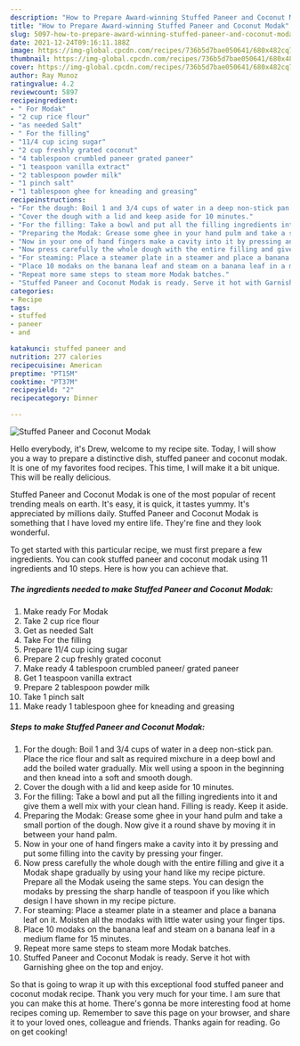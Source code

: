 ```yaml
---
description: "How to Prepare Award-winning Stuffed Paneer and Coconut Modak"
title: "How to Prepare Award-winning Stuffed Paneer and Coconut Modak"
slug: 5097-how-to-prepare-award-winning-stuffed-paneer-and-coconut-modak
date: 2021-12-24T09:16:11.188Z
image: https://img-global.cpcdn.com/recipes/736b5d7bae050641/680x482cq70/stuffed-paneer-and-coconut-modak-recipe-main-photo.jpg
thumbnail: https://img-global.cpcdn.com/recipes/736b5d7bae050641/680x482cq70/stuffed-paneer-and-coconut-modak-recipe-main-photo.jpg
cover: https://img-global.cpcdn.com/recipes/736b5d7bae050641/680x482cq70/stuffed-paneer-and-coconut-modak-recipe-main-photo.jpg
author: Ray Munoz
ratingvalue: 4.2
reviewcount: 5897
recipeingredient:
- " For Modak"
- "2 cup rice flour"
- "as needed Salt"
- " For the filling"
- "11/4 cup icing sugar"
- "2 cup freshly grated coconut"
- "4 tablespoon crumbled paneer grated paneer"
- "1 teaspoon vanilla extract"
- "2 tablespoon powder milk"
- "1 pinch salt"
- "1 tablespoon ghee for kneading and greasing"
recipeinstructions:
- "For the dough: Boil 1 and 3/4 cups of water in a deep non-stick pan. Place the rice flour and salt as required mixchure in a deep bowl and add the boiled water gradually. Mix well using a spoon in the beginning and then knead into a soft and smooth dough."
- "Cover the dough with a lid and keep aside for 10 minutes."
- "For the filling: Take a bowl and put all the filling ingredients into it and give them a well mix with your clean hand. Filling is ready. Keep it aside."
- "Preparing the Modak: Grease some ghee in your hand pulm and take a small portion of the dough. Now give it a round shave by moving it in between your hand palm."
- "Now in your one of hand fingers make a cavity into it by pressing and put some filling into the cavity by pressing your finger."
- "Now press carefully the whole dough with the entire filling and give it a Modak shape gradually by using your hand like my recipe picture. Prepare all the Modak useing the same steps. You can design the modaks by pressing the sharp handle of teaspoon if you like which design I have shown in my recipe picture."
- "For steaming: Place a steamer plate in a steamer and place a banana leaf on it. Moisten all the modaks with little water using your finger tips."
- "Place 10 modaks on the banana leaf and steam on a banana leaf in a medium flame for 15 minutes."
- "Repeat more same steps to steam more Modak batches."
- "Stuffed Paneer and Coconut Modak is ready. Serve it hot with Garnishing ghee on the top and enjoy."
categories:
- Recipe
tags:
- stuffed
- paneer
- and

katakunci: stuffed paneer and 
nutrition: 277 calories
recipecuisine: American
preptime: "PT15M"
cooktime: "PT37M"
recipeyield: "2"
recipecategory: Dinner

---
```



![Stuffed Paneer and Coconut Modak](https://img-global.cpcdn.com/recipes/736b5d7bae050641/680x482cq70/stuffed-paneer-and-coconut-modak-recipe-main-photo.jpg)

Hello everybody, it's Drew, welcome to my recipe site. Today, I will show you a way to prepare a distinctive dish, stuffed paneer and coconut modak. It is one of my favorites food recipes. This time, I will make it a bit unique. This will be really delicious.

Stuffed Paneer and Coconut Modak is one of the most popular of recent trending meals on earth. It's easy, it is quick, it tastes yummy. It's appreciated by millions daily. Stuffed Paneer and Coconut Modak is something that I have loved my entire life. They're fine and they look wonderful.




To get started with this particular recipe, we must first prepare a few ingredients. You can cook stuffed paneer and coconut modak using 11 ingredients and 10 steps. Here is how you can achieve that.

<!--inarticleads1-->

##### The ingredients needed to make Stuffed Paneer and Coconut Modak:

1. Make ready  For Modak
1. Take 2 cup rice flour
1. Get as needed Salt
1. Take  For the filling
1. Prepare 11/4 cup icing sugar
1. Prepare 2 cup freshly grated coconut
1. Make ready 4 tablespoon crumbled paneer/ grated paneer
1. Get 1 teaspoon vanilla extract
1. Prepare 2 tablespoon powder milk
1. Take 1 pinch salt
1. Make ready 1 tablespoon ghee for kneading and greasing




<!--inarticleads2-->

##### Steps to make Stuffed Paneer and Coconut Modak:

1. For the dough: Boil 1 and 3/4 cups of water in a deep non-stick pan. Place the rice flour and salt as required mixchure in a deep bowl and add the boiled water gradually. Mix well using a spoon in the beginning and then knead into a soft and smooth dough.
1. Cover the dough with a lid and keep aside for 10 minutes.
1. For the filling: Take a bowl and put all the filling ingredients into it and give them a well mix with your clean hand. Filling is ready. Keep it aside.
1. Preparing the Modak: Grease some ghee in your hand pulm and take a small portion of the dough. Now give it a round shave by moving it in between your hand palm.
1. Now in your one of hand fingers make a cavity into it by pressing and put some filling into the cavity by pressing your finger.
1. Now press carefully the whole dough with the entire filling and give it a Modak shape gradually by using your hand like my recipe picture. Prepare all the Modak useing the same steps. You can design the modaks by pressing the sharp handle of teaspoon if you like which design I have shown in my recipe picture.
1. For steaming: Place a steamer plate in a steamer and place a banana leaf on it. Moisten all the modaks with little water using your finger tips.
1. Place 10 modaks on the banana leaf and steam on a banana leaf in a medium flame for 15 minutes.
1. Repeat more same steps to steam more Modak batches.
1. Stuffed Paneer and Coconut Modak is ready. Serve it hot with Garnishing ghee on the top and enjoy.




So that is going to wrap it up with this exceptional food stuffed paneer and coconut modak recipe. Thank you very much for your time. I am sure that you can make this at home. There's gonna be more interesting food at home recipes coming up. Remember to save this page on your browser, and share it to your loved ones, colleague and friends. Thanks again for reading. Go on get cooking!
